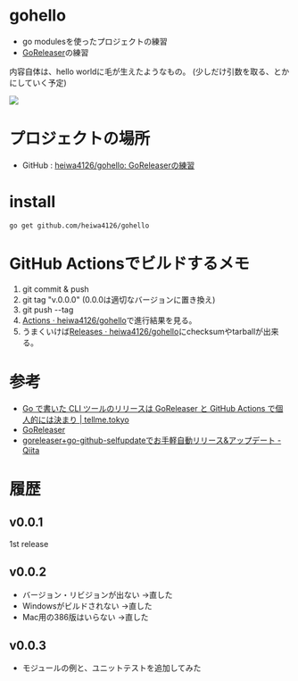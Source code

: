 # gohello

- go modulesを使ったプロジェクトの練習
- [GoReleaser](https://goreleaser.com/)の練習

内容自体は、hello worldに毛が生えたようなもの。
(少しだけ引数を取る、とかにしていく予定)

![](https://github.com/heiwa4126/gohello/workflows/release/badge.svg)

# プロジェクトの場所

- GitHub : [heiwa4126/gohello: GoReleaserの練習](https://github.com/heiwa4126/gohello)


# install

```
go get github.com/heiwa4126/gohello
```

# GitHub Actionsでビルドするメモ

1. git commit & push
2. git tag "v.0.0.0" (0.0.0は適切なバージョンに置き換え)
3. git push --tag
4. [Actions · heiwa4126/gohello](https://github.com/heiwa4126/gohello/actions)で進行結果を見る。
5. うまくいけば[Releases · heiwa4126/gohello](https://github.com/heiwa4126/gohello/releases)にchecksumやtarballが出来る。


# 参考

- [Go で書いた CLI ツールのリリースは GoReleaser と GitHub Actions で個人的には決まり | tellme.tokyo](https://tellme.tokyo/post/2020/02/04/release-go-cli-tool/)
- [GoReleaser](https://goreleaser.com/)
- [goreleaser+go-github-selfupdateでお手軽自動リリース&amp;アップデート - Qiita](https://qiita.com/mpppk/items/ab328356ca14938a1208)

# 履歴

## v0.0.1

1st release

## v0.0.2
- バージョン・リビジョンが出ない →直した
- Windowsがビルドされない →直した
- Mac用の386版はいらない →直した

## v0.0.3
- モジュールの例と、ユニットテストを追加してみた
